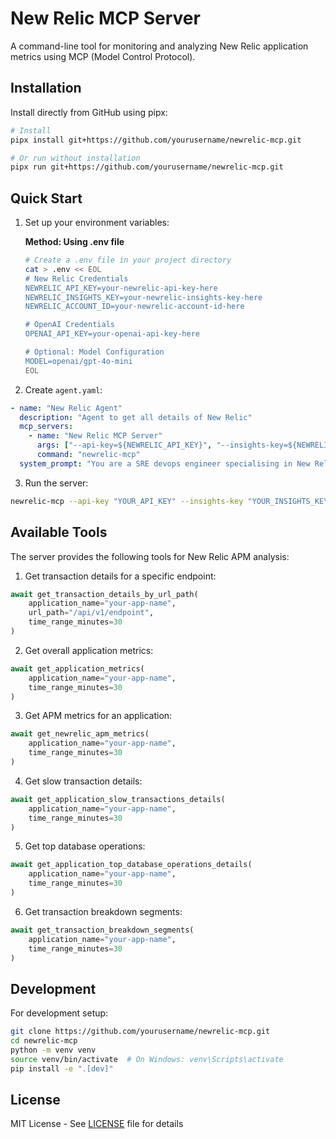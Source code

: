 # New Relic MCP Server

A command-line tool for monitoring and analyzing New Relic application metrics using MCP (Model Control Protocol).

## Installation

Install directly from GitHub using pipx:

```bash
# Install
pipx install git+https://github.com/yourusername/newrelic-mcp.git

# Or run without installation
pipx run git+https://github.com/yourusername/newrelic-mcp.git
```

## Quick Start

1. Set up your environment variables:

   **Method: Using .env file**
   ```bash
   # Create a .env file in your project directory
   cat > .env << EOL
   # New Relic Credentials
   NEWRELIC_API_KEY=your-newrelic-api-key-here
   NEWRELIC_INSIGHTS_KEY=your-newrelic-insights-key-here
   NEWRELIC_ACCOUNT_ID=your-newrelic-account-id-here
   
   # OpenAI Credentials
   OPENAI_API_KEY=your-openai-api-key-here
   
   # Optional: Model Configuration
   MODEL=openai/gpt-4o-mini
   EOL
   ```

2. Create `agent.yaml`:
```yaml
- name: "New Relic Agent"
  description: "Agent to get all details of New Relic"
  mcp_servers: 
    - name: "New Relic MCP Server"
      args: ["--api-key=${NEWRELIC_API_KEY}", "--insights-key=${NEWRELIC_INSIGHTS_KEY}", "--account-id=${NEWRELIC_ACCOUNT_ID}", "--openai_api_key=${OPENAI_API_KEY}"]
      command: "newrelic-mcp"
  system_prompt: "You are a SRE devops engineer specialising in New Relic to get APM metrics at performance level. You can use the tools provided to you to get the details of the performnace of apm. Precisely use the tools to get the details of necessary metrics to get the valuable information."
```

3. Run the server:
```bash
newrelic-mcp --api-key "YOUR_API_KEY" --insights-key "YOUR_INSIGHTS_KEY" --account-id "YOUR_ACCOUNT_ID" --openai_api_key "YOUR_OPENAI_API_KEY"
```

## Available Tools

The server provides the following tools for New Relic APM analysis:

1. Get transaction details for a specific endpoint:
```python
await get_transaction_details_by_url_path(
    application_name="your-app-name",
    url_path="/api/v1/endpoint",
    time_range_minutes=30
)
```

2. Get overall application metrics:
```python
await get_application_metrics(
    application_name="your-app-name",
    time_range_minutes=30
)
```

3. Get APM metrics for an application:
```python
await get_newrelic_apm_metrics(
    application_name="your-app-name",
    time_range_minutes=30
)
```

4. Get slow transaction details:
```python
await get_application_slow_transactions_details(
    application_name="your-app-name",
    time_range_minutes=30
)
```

5. Get top database operations:
```python
await get_application_top_database_operations_details(
    application_name="your-app-name",
    time_range_minutes=30
)
```

6. Get transaction breakdown segments:
```python
await get_transaction_breakdown_segments(
    application_name="your-app-name",
    time_range_minutes=30
)
```

## Development

For development setup:
```bash
git clone https://github.com/yourusername/newrelic-mcp.git
cd newrelic-mcp
python -m venv venv
source venv/bin/activate  # On Windows: venv\Scripts\activate
pip install -e ".[dev]"
```

## License

MIT License - See [LICENSE](LICENSE) file for details 